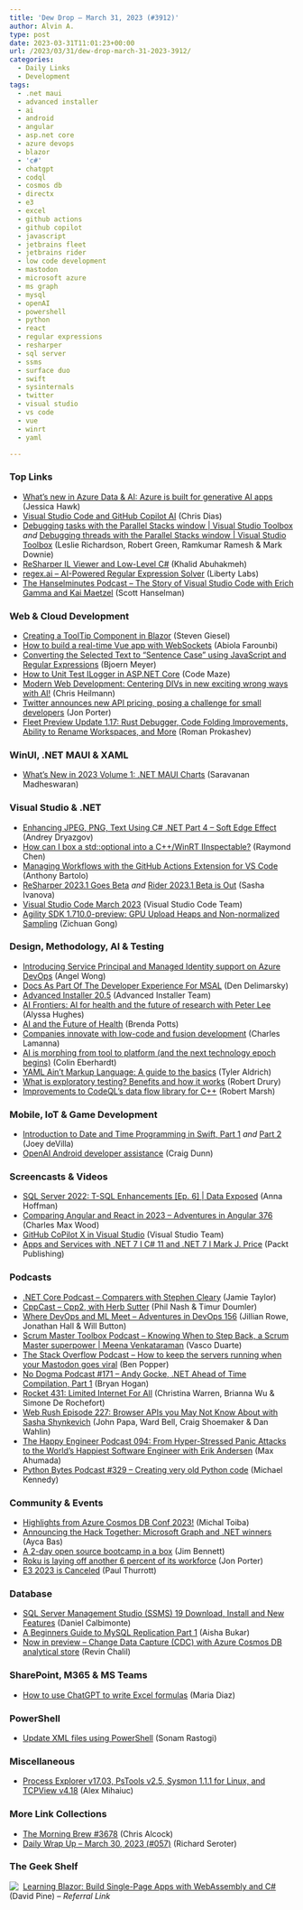 ```yaml
---
title: 'Dew Drop – March 31, 2023 (#3912)'
author: Alvin A.
type: post
date: 2023-03-31T11:01:23+00:00
url: /2023/03/31/dew-drop-march-31-2023-3912/
categories:
  - Daily Links
  - Development
tags:
  - .net maui
  - advanced installer
  - ai
  - android
  - angular
  - asp.net core
  - azure devops
  - blazor
  - 'c#'
  - chatgpt
  - codql
  - cosmos db
  - directx
  - e3
  - excel
  - github actions
  - github copilot
  - javascript
  - jetbrains fleet
  - jetbrains rider
  - low code development
  - mastodon
  - microsoft azure
  - ms graph
  - mysql
  - openAI
  - powershell
  - python
  - react
  - regular expressions
  - resharper
  - sql server
  - ssms
  - surface duo
  - swift
  - sysinternals
  - twitter
  - visual studio
  - vs code
  - vue
  - winrt
  - yaml

---
```

### <a name="top"></a>Top Links

  * <a href="https://azure.microsoft.com/blog/what-s-new-in-azure-data-and-ai-azure-is-built-for-generative-ai-apps/" target="_blank" rel="noopener">What’s new in Azure Data & AI: Azure is built for generative AI apps</a> (Jessica Hawk)
  * <a href="https://code.visualstudio.com/blogs/2023/03/30/vscode-copilot" target="_blank" rel="noopener">Visual Studio Code and GitHub Copilot AI</a> (Chris Dias)
  * <a href="http://www.youtube.com/watch?v=9Rb1EHLKCBY" target="_blank" rel="noopener">Debugging tasks with the Parallel Stacks window | Visual Studio Toolbox</a> _and_ <a href="http://www.youtube.com/watch?v=L8DybIxiSvQ" target="_blank" rel="noopener">Debugging threads with the Parallel Stacks window | Visual Studio Toolbox</a> (Leslie Richardson, Robert Green, Ramkumar Ramesh & Mark Downie)
  * <a href="https://blog.jetbrains.com/dotnet/2023/03/30/resharper-il-viewer-and-low-level-csharp/" target="_blank" rel="noopener">ReSharper IL Viewer and Low-Level C#</a> (Khalid Abuhakmeh)
  * <a href="https://regex.ai/" target="_blank" rel="noopener">regex.ai &#8211; AI-Powered Regular Expression Solver</a> (Liberty Labs)
  * <a href="https://www.hanselminutes.com/886/the-story-of-visual-studio-code-with-erich-gamma-and-kai-maetzel" target="_blank" rel="noopener">The Hanselminutes Podcast &#8211; The Story of Visual Studio Code with Erich Gamma and Kai Maetzel</a> (Scott Hanselman)

### <a name="web"></a>Web & Cloud Development

  * <a href="https://steven-giesel.com/blogPost/fda6848e-61f6-40d0-95c8-45925712b462" target="_blank" rel="noopener">Creating a ToolTip Component in Blazor</a> (Steven Giesel)
  * <a href="https://blog.logrocket.com/build-real-time-vue-app-websockets/" target="_blank" rel="noopener">How to build a real-time Vue app with WebSockets</a> (Abiola Farounbi)
  * <a href="https://www.textcontrol.com/blog/2023/03/30/converting-the-selected-text-to-sentence-case-using-javascript-and-regular-expressions/" target="_blank" rel="noopener">Converting the Selected Text to &#8220;Sentence Case&#8221; using JavaScript and Regular Expressions</a> (Bjoern Meyer)
  * <a href="https://code-maze.com/aspnetcore-how-to-unit-test-ilogger/" target="_blank" rel="noopener">How to Unit Test ILogger in ASP.NET Core</a> (Code Maze)
  * <a href="https://christianheilmann.com/2023/03/31/modern-web-development-centering-divs-in-new-exciting-wrong-ways-with-ai/" target="_blank" rel="noopener">Modern Web Development: Centering DIVs in new exciting wrong ways with AI!</a> (Chris Heilmann)
  * <a href="https://www.theverge.com/2023/3/30/23662832/twitter-api-tiers-free-bot-novelty-accounts-basic-enterprice-monthly-price" target="_blank" rel="noopener">Twitter announces new API pricing, posing a challenge for small developers</a> (Jon Porter)
  * <a href="https://blog.jetbrains.com/fleet/2023/03/fleet-preview-update-1-17-rust-debugger-code-folding-improvements-ability-to-rename-workspaces-and-more/" target="_blank" rel="noopener">Fleet Preview Update 1.17: Rust Debugger, Code Folding Improvements, Ability to Rename Workspaces, and More</a> (Roman Prokashev)

### <a name="silverlight"></a>WinUI, .NET MAUI & XAML

  * <a href="https://www.syncfusion.com/blogs/post/2023-volume-1-dotnet-maui-charts.aspx?utm_source=alvinashcraft&utm_medium=email&utm_campaign=alvinashcraft_blog_edmmar23" target="_blank" rel="noopener">What’s New in 2023 Volume 1: .NET MAUI Charts</a> (Saravanan Madheswaran)

### <a name="dotnet"></a>Visual Studio & .NET

  * <a href="https://www.grapecity.com/blogs/enhancing-jpeg-png-text-using-c-sharp-net-part-4-soft-edge-effect" target="_blank" rel="noopener">Enhancing JPEG, PNG, Text Using C# .NET Part 4 &#8211; Soft Edge Effect</a> (Andrey Dryazgov)
  * <a href="https://devblogs.microsoft.com/oldnewthing/20230330-00/?p=107986" target="_blank" rel="noopener">How can I box a std::optional into a C++/WinRT IInspectable?</a> (Raymond Chen)
  * <a href="https://techcommunity.microsoft.com/t5/educator-developer-blog/managing-workflows-with-the-github-actions-extension-for-vs-code/ba-p/3782265" target="_blank" rel="noopener">Managing Workflows with the GitHub Actions Extension for VS Code</a> (Anthony Bartolo)
  * <a href="https://blog.jetbrains.com/dotnet/2023/03/30/resharper-2023-1-beta/" target="_blank" rel="noopener">ReSharper 2023.1 Goes Beta</a> _and_ <a href="https://blog.jetbrains.com/dotnet/2023/03/30/rider-2023-1-beta-is-out/" target="_blank" rel="noopener">Rider 2023.1 Beta is Out</a> (Sasha Ivanova)
  * <a href="https://code.visualstudio.com/updates/v1_77" target="_blank" rel="noopener">Visual Studio Code March 2023</a> (Visual Studio Code Team)
  * <a href="https://devblogs.microsoft.com/directx/preview-agility-sdk-1-710-0/" target="_blank" rel="noopener">Agility SDK 1.710.0-preview: GPU Upload Heaps and Non-normalized Sampling</a> (Zichuan Gong)

### <a name="design"></a>Design, Methodology, AI & Testing

  * <a href="https://devblogs.microsoft.com/devops/introducing-service-principal-and-managed-identity-support-on-azure-devops/" target="_blank" rel="noopener">Introducing Service Principal and Managed Identity support on Azure DevOps</a> (Angel Wong)
  * <a href="https://den.dev/blog/msal-docs/" target="_blank" rel="noopener">Docs As Part Of The Developer Experience For MSAL</a> (Den Delimarsky)
  * <a href="https://www.advancedinstaller.com/release-20.5.html" target="_blank" rel="noopener">Advanced Installer 20.5</a> (Advanced Installer Team)
  * <a href="https://www.microsoft.com/en-us/research/podcast/ai-frontiers-ai-for-health-and-the-future-of-research-with-peter-lee/" target="_blank" rel="noopener">AI Frontiers: AI for health and the future of research with Peter Lee</a> (Alyssa Hughes)
  * <a href="https://www.microsoft.com/en-us/research/blog/ai-and-the-future-of-health/" target="_blank" rel="noopener">AI and the Future of Health</a> (Brenda Potts)
  * <a href="https://www.microsoft.com/en-us/industry/microsoft-in-business/business-transformation/2023/03/28/companies-innovate-with-low-code-and-fusion-development/" target="_blank" rel="noopener">Companies innovate with low-code and fusion development</a> (Charles Lamanna)
  * <a href="https://blog.scottlogic.com/2023/03/31/the-new-ai-platform.html" target="_blank" rel="noopener">AI is morphing from tool to platform (and the next technology epoch begins)</a> (Colin Eberhardt)
  * <a href="https://www.architect.io/blog/2023-03-30/yaml-guide/" target="_blank" rel="noopener">YAML Ain’t Markup Language: A guide to the basics</a> (Tyler Aldrich)
  * <a href="https://blog.logrocket.com/product-management/what-is-exploratory-testing/" target="_blank" rel="noopener">What is exploratory testing? Benefits and how it works</a> (Robert Drury)
  * <a href="https://github.blog/2023-03-30-improvements-to-codeqls-data-flow-library-for-c/" target="_blank" rel="noopener">Improvements to CodeQL’s data flow library for C++</a> (Robert Marsh)

### <a name="mobile"></a>Mobile, IoT & Game Development

  * <a href="https://auth0.com/blog/introduction-date-time-programming-swift-1/" target="_blank" rel="noopener">Introduction to Date and Time Programming in Swift, Part 1</a> _and_ <a href="https://auth0.com/blog/introduction-date-time-programming-swift-2/" target="_blank" rel="noopener">Part 2</a> (Joey deVilla)
  * <a href="https://devblogs.microsoft.com/surface-duo/android-openai-chatgpt-1/" target="_blank" rel="noopener">OpenAI Android developer assistance</a> (Craig Dunn)

### <a name="videos"></a>Screencasts & Videos

  * <a href="http://www.youtube.com/watch?v=5p8dezwwnzQ" target="_blank" rel="noopener">SQL Server 2022: T-SQL Enhancements [Ep. 6] | Data Exposed</a> (Anna Hoffman)
  * <a href="https://www.youtube.com/watch?v=_idZO_xoJWo&ab_channel=TopEndDevs" target="_blank" rel="noopener">Comparing Angular and React in 2023 &#8211; Adventures in Angular 376</a> (Charles Max Wood)
  * <a href="http://www.youtube.com/watch?v=5XheKKZoGnE" target="_blank" rel="noopener">GitHub CoPilot X in Visual Studio</a> (Visual Studio Team)
  * <a href="https://www.youtube.com/watch?app=desktop&v=TtWzvHRrlZI" target="_blank" rel="noopener">Apps and Services with .NET 7 I C# 11 and .NET 7 I Mark J. Price</a> (Packt Publishing)

### <a name="podcasts"></a>Podcasts

  * <a href="https://dotnetcore.show/episode-119-comparers-with-stephen-cleary" target="_blank" rel="noopener">.NET Core Podcast &#8211; Comparers with Stephen Cleary</a> (Jamie Taylor)
  * <a href="https://cppcast.com/cpp2/" target="_blank" rel="noopener">CppCast &#8211; Cpp2, with Herb Sutter</a> (Phil Nash & Timur Doumler)
  * <a href="https://topenddevs.com/podcasts/adventures-in-devops/episodes/where-devops-and-ml-meet-devops-156" target="_blank" rel="noopener">Where DevOps and ML Meet &#8211; Adventures in DevOps 156</a> (Jillian Rowe, Jonathan Hall & Will Button)
  * <a href="https://scrummastertoolbox.libsyn.com/knowing-when-to-step-back-a-scrum-master-superpower-meena-venkataraman" target="_blank" rel="noopener">Scrum Master Toolbox Podcast &#8211; Knowing When to Step Back, a Scrum Master superpower | Meena Venkataraman</a> (Vasco Duarte)
  * <a href="https://stackoverflow.blog/2023/03/31/how-to-keep-the-servers-running-when-your-mastodon-goes-viral/" target="_blank" rel="noopener">The Stack Overflow Podcast &#8211; How to keep the servers running when your Mastodon goes viral</a> (Ben Popper)
  * <a href="https://nodogmapodcast.bryanhogan.net/171-andy-gocke-net-ahead-of-time-compilation-part-1/" target="_blank" rel="noopener">No Dogma Podcast #171 &#8211; Andy Gocke, .NET Ahead of Time Compilation, Part 1</a> (Bryan Hogan)
  * <a href="http://relay.fm/rocket/431" target="_blank" rel="noopener">Rocket 431: Limited Internet For All</a> (Christina Warren, Brianna Wu & Simone De Rochefort)
  * <a href="https://www.webrush.io/episodes/episode-227-browser-apis-you-may-not-know-about-with-sasha-shynkevich" target="_blank" rel="noopener">Web Rush Episode 227: Browser APIs you May Not Know About with Sasha Shynkevich</a> (John Papa, Ward Bell, Craig Shoemaker & Dan Wahlin)
  * <a href="https://oasisofcourage.com/094-from-hyper-stressed-panic-attacks-to-the-worlds-happiest-software-engineer-with-erik-andersen/" target="_blank" rel="noopener">The Happy Engineer Podcast 094: From Hyper-Stressed Panic Attacks to the World’s Happiest Software Engineer with Erik Andersen</a> (Max Ahumada)
  * <a href="https://pythonbytes.fm/episodes/show/329/creating-very-old-python-code" target="_blank" rel="noopener">Python Bytes Podcast #329 &#8211; Creating very old Python code</a> (Michael Kennedy)

### <a name="events"></a>Community & Events

  * <a href="https://devblogs.microsoft.com/cosmosdb/highlights-from-azure-cosmos-db-conf-2023/" target="_blank" rel="noopener">Highlights from Azure Cosmos DB Conf 2023!</a> (Michal Toiba)
  * <a href="https://devblogs.microsoft.com/microsoft365dev/announcing-the-hack-together-microsoft-graph-and-net-winners/" target="_blank" rel="noopener">Announcing the Hack Together: Microsoft Graph and .NET winners</a> (Ayca Bas)
  * <a href="https://jimbobbennett.dev/blogs/announcing-open-source-bootcamp/" target="_blank" rel="noopener">A 2-day open source bootcamp in a box</a> (Jim Bennett)
  * <a href="https://www.theverge.com/2023/3/30/23662873/roku-layoffs-2023-200-employees" target="_blank" rel="noopener">Roku is laying off another 6 percent of its workforce</a> (Jon Porter)
  * <a href="https://www.thurrott.com/games/281259/e3-2023-is-canceled" target="_blank" rel="noopener">E3 2023 is Canceled</a> (Paul Thurrott)

### <a name="sql"></a>Database

  * <a href="https://www.mssqltips.com/sqlservertip/7577/sql-server-management-studio-ssms-19-download-install-new-features/" target="_blank" rel="noopener">SQL Server Management Studio (SSMS) 19 Download, Install and New Features</a> (Daniel Calbimonte)
  * <a href="https://www.red-gate.com/simple-talk/blogs/beginners-guide-to-mysql-replication-part-1/" target="_blank" rel="noopener">A Beginners Guide to MySQL Replication Part 1</a> (Aisha Bukar)
  * <a href="https://devblogs.microsoft.com/cosmosdb/now-in-preview-change-data-capture-cdc-with-azure-cosmos-db-analytical-store/" target="_blank" rel="noopener">Now in preview – Change Data Capture (CDC) with Azure Cosmos DB analytical store</a> (Revin Chalil)

### <a name="sp"></a>SharePoint, M365 & MS Teams

  * <a href="https://www.zdnet.com/home-and-office/work-life/how-to-use-chatgpt-to-write-excel-formulas/#ftag=RSSbaffb68" target="_blank" rel="noopener">How to use ChatGPT to write Excel formulas</a> (Maria Diaz)

### <a name="ps"></a>PowerShell

  * <a href="https://devblogs.microsoft.com/powershell-community/update-xml-files-using-powershell/" target="_blank" rel="noopener">Update XML files using PowerShell</a> (Sonam Rastogi)

### <a name="misc"></a>Miscellaneous

  * <a href="https://techcommunity.microsoft.com/t5/sysinternals-blog/process-explorer-v17-03-pstools-v2-5-sysmon-1-1-1-for-linux-and/ba-p/3783657" target="_blank" rel="noopener">Process Explorer v17.03, PsTools v2.5, Sysmon 1.1.1 for Linux, and TCPView v4.18</a> (Alex Mihaiuc)

### <a name="links"></a>More Link Collections

  * <a href="https://blog.cwa.me.uk/2023/03/31/the-morning-brew-3678/" target="_blank" rel="noopener">The Morning Brew #3678</a> (Chris Alcock)
  * <a href="https://seroter.com/2023/03/30/daily-wrap-up-march-30-2023-057/" target="_blank" rel="noopener">Daily Wrap Up – March 30, 2023 (#057)</a> (Richard Seroter)

### <a name="shelf"></a>The Geek Shelf

<a href="https://www.amazon.com/dp/1098113241/?tag=amavin-20" target="_blank" rel="noopener"><img decoding="async" align="left" style="margin: 0px 4px 0px 0px; border: 0px currentcolor; border-image: none; float: left; display: inline; background-image: none;" src="https://m.media-amazon.com/images/I/41zV1ynVC3L._SS135_.jpg" border="0" /></a>&nbsp;<a href="https://www.amazon.com/dp/1098113241/?tag=amavin-20" target="_blank" rel="noopener">Learning Blazor: Build Single-Page Apps with WebAssembly and C#</a> (David Pine) _&#8211; Referral Link_